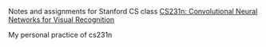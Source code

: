 
Notes and assignments for Stanford CS class [CS231n: Convolutional Neural Networks for Visual Recognition](http://vision.stanford.edu/teaching/cs231n/)

My personal practice of cs231n
